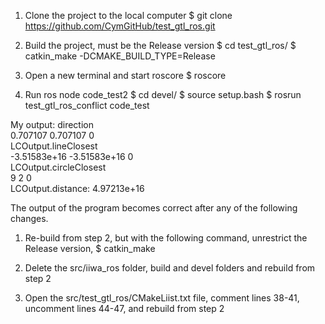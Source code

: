 
1. Clone the project to the local computer
$ git clone https://github.com/CymGitHub/test_gtl_ros.git

2. Build the project, must be the Release version
$ cd test_gtl_ros/
$ catkin_make -DCMAKE_BUILD_TYPE=Release

3. Open a new terminal and start roscore
$ roscore

4. Run ros node code_test2
$ cd devel/
$ source setup.bash
$ rosrun test_gtl_ros_conflict code_test


My output:
direction  
0.707107  0.707107  0  
LCOutput.lineClosest  
-3.51583e+16  -3.51583e+16  0  
LCOutput.circleClosest  
9  2  0  
LCOutput.distance:  4.97213e+16

The output of the program becomes correct after any of the following changes.

1. Re-build from step 2, but with the following command, unrestrict the Release version,
$ catkin_make

2. Delete the src/iiwa_ros folder, build and devel folders and rebuild from step 2

3. Open the src/test_gtl_ros/CMakeLiist.txt file, comment lines 38-41, uncomment lines 44-47, and rebuild from step 2
